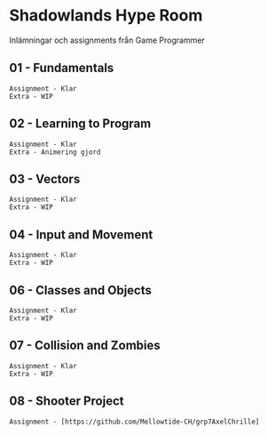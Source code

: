 # Shadowlands Hype Room
Inlämningar och assignments från Game Programmer


## 01 - Fundamentals
	Assignment - Klar
	Extra - WIP

## 02 - Learning to Program
	Assignment - Klar
	Extra - Animering gjord

## 03 - Vectors
	Assignment - Klar
	Extra - WIP

## 04 - Input and Movement
	Assignment - Klar
	Extra - WIP

## 06 - Classes and Objects
	Assignment - Klar
	Extra - WIP

## 07 - Collision and Zombies
	Assignment - Klar
	Extra - WIP

## 08 - Shooter Project
	Assignment - [https://github.com/Mellowtide-CH/grp7AxelChrille]
